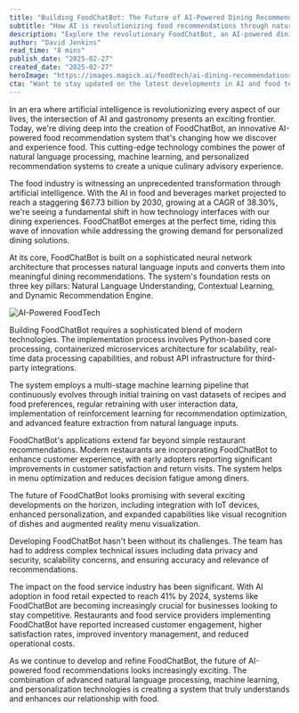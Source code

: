 ```yaml
---
title: "Building FoodChatBot: The Future of AI-Powered Dining Recommendations"
subtitle: "How AI is revolutionizing food recommendations through natural language processing"
description: "Explore the revolutionary FoodChatBot, an AI-powered dining recommendation system that's transforming how we discover and experience food through sophisticated natural language processing and machine learning technology."
author: "David Jenkins"
read_time: "8 mins"
publish_date: "2025-02-27"
created_date: "2025-02-27"
heroImage: "https://images.magick.ai/foodtech/ai-dining-recommendations.jpg"
cta: "Want to stay updated on the latest developments in AI and food tech? Follow us on LinkedIn for exclusive insights into how technology is reshaping the future of dining!"
---
```


In an era where artificial intelligence is revolutionizing every aspect of our lives, the intersection of AI and gastronomy presents an exciting frontier. Today, we're diving deep into the creation of FoodChatBot, an innovative AI-powered food recommendation system that's changing how we discover and experience food. This cutting-edge technology combines the power of natural language processing, machine learning, and personalized recommendation systems to create a unique culinary advisory experience.

The food industry is witnessing an unprecedented transformation through artificial intelligence. With the AI in food and beverages market projected to reach a staggering $67.73 billion by 2030, growing at a CAGR of 38.30%, we're seeing a fundamental shift in how technology interfaces with our dining experiences. FoodChatBot emerges at the perfect time, riding this wave of innovation while addressing the growing demand for personalized dining solutions.

At its core, FoodChatBot is built on a sophisticated neural network architecture that processes natural language inputs and converts them into meaningful dining recommendations. The system's foundation rests on three key pillars: Natural Language Understanding, Contextual Learning, and Dynamic Recommendation Engine.

![AI-Powered FoodTech](https://images.magick.ai/foodtech/ai-kitchen.jpg)

Building FoodChatBot requires a sophisticated blend of modern technologies. The implementation process involves Python-based core processing, containerized microservices architecture for scalability, real-time data processing capabilities, and robust API infrastructure for third-party integrations.

The system employs a multi-stage machine learning pipeline that continuously evolves through initial training on vast datasets of recipes and food preferences, regular retraining with user interaction data, implementation of reinforcement learning for recommendation optimization, and advanced feature extraction from natural language inputs.

FoodChatBot's applications extend far beyond simple restaurant recommendations. Modern restaurants are incorporating FoodChatBot to enhance customer experience, with early adopters reporting significant improvements in customer satisfaction and return visits. The system helps in menu optimization and reduces decision fatigue among diners.

The future of FoodChatBot looks promising with several exciting developments on the horizon, including integration with IoT devices, enhanced personalization, and expanded capabilities like visual recognition of dishes and augmented reality menu visualization.

Developing FoodChatBot hasn't been without its challenges. The team has had to address complex technical issues including data privacy and security, scalability concerns, and ensuring accuracy and relevance of recommendations.

The impact on the food service industry has been significant. With AI adoption in food retail expected to reach 41% by 2024, systems like FoodChatBot are becoming increasingly crucial for businesses looking to stay competitive. Restaurants and food service providers implementing FoodChatBot have reported increased customer engagement, higher satisfaction rates, improved inventory management, and reduced operational costs.

As we continue to develop and refine FoodChatBot, the future of AI-powered food recommendations looks increasingly exciting. The combination of advanced natural language processing, machine learning, and personalization technologies is creating a system that truly understands and enhances our relationship with food.